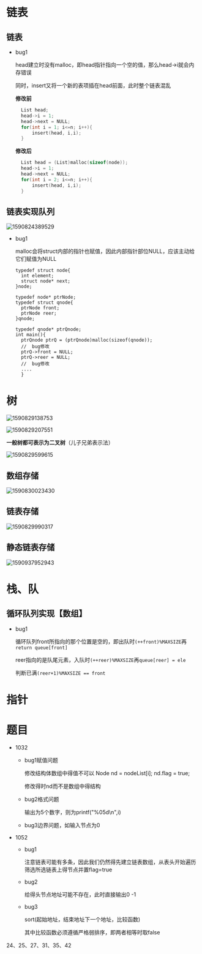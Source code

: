 # 链表

## 链表

- bug1

  head建立时没有malloc，即head指针指向一个空的值，那么head->i就会内存错误

  同时，insert又将一个新的表项插在head前面，此时整个链表混乱

  **修改前**

  ```c
  	List head;
  	head->i = 1;
  	head->next = NULL;
  	for(int i = 1; i<=n; i++){
  		insert(head, i,i);
  	}
  ```

  **修改后**

  ```c
  	List head = (List)malloc(sizeof(node));
  	head->i = 1;
  	head->next = NULL;
  	for(int i = 2; i<=n; i++){
  		insert(head, i,i);
  	}
  ```

## 链表实现队列

![1590824389529](C:\Users\GY\AppData\Roaming\Typora\typora-user-images\1590824389529.png)

- bug1

  malloc会将struct内部的指针也赋值，因此内部指针部位NULL，应该主动给它们赋值为NULL

  ```
  typedef struct node{
  	int element;
  	struct node* next;	
  }node;
  
  typedef node* ptrNode;
  typedef struct qnode{
  	ptrNode front;
  	ptrNode reer;
  }qnode;
  
  typedef qnode* ptrQnode; 
  int main(){
  	ptrQnode ptrQ = (ptrQnode)malloc(sizeof(qnode));
  	//	bug修改
  	ptrQ->front = NULL;
  	ptrQ->reer = NULL;
  	//	bug修改
  	....
  	}
  ```

# 树

![1590829138753](C:\Users\GY\AppData\Roaming\Typora\typora-user-images\1590829138753.png)

![1590829207551](C:\Users\GY\AppData\Roaming\Typora\typora-user-images\1590829207551.png)

**一般树都可表示为二叉树**（儿子兄弟表示法）

![1590829599615](C:\Users\GY\AppData\Roaming\Typora\typora-user-images\1590829599615.png)

## 数组存储

![1590830023430](C:\Users\GY\AppData\Roaming\Typora\typora-user-images\1590830023430.png)

## 链表存储

![1590829990317](C:\Users\GY\AppData\Roaming\Typora\typora-user-images\1590829990317.png)

## 静态链表存储

![1590937952943](C:\Users\GY\AppData\Roaming\Typora\typora-user-images\1590937952943.png)



# 栈、队

## 循环队列实现【数组】

- bug1

  循环队列front所指向的那个位置是空的，即出队时`(++front)%MAXSIZE`再`return queue[front]`

  reer指向的是队尾元素，入队时`(++reer)%MAXSIZE`再`queue[reer] = ele`

  判断已满`(reer+1)%MAXSIZE == front`

  

  

# 指针

# 题目

- 1032

  - bug1赋值问题
  
    修改结构体数组中得值不可以 Node nd  = nodeList[i]; nd.flag = true;
  
    修改得时nd而不是数组中得结构
  
  - bug2格式问题
  
    输出为5个数字，则为printf("%05d\n",i)
  
  - bug3边界问题，如输入节点为0

- 1052

  - bug1

    注意链表可能有多条，因此我们仍然得先建立链表数组，从表头开始遍历筛选所选链表上得节点并置flag=true

  - bug2

    给得头节点地址可能不存在，此时直接输出0 -1

  - bug3
  
    sort(起始地址，结束地址下一个地址，比较函数)
  
    其中比较函数必须遵循严格弱排序，即两者相等时取false

24、25、27、31、35、42



